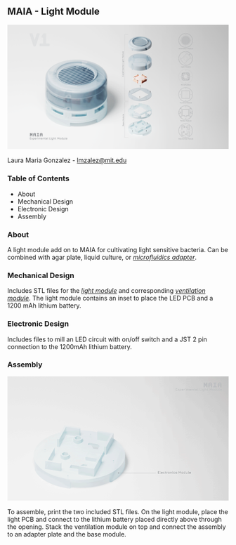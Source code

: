 ## MAIA - Light Module

<img src="../../images/light_module.png"><br>

Laura Maria Gonzalez - lmzalez@mit.edu

### Table of Contents

+ About
+ Mechanical Design
+ Electronic Design
+ Assembly

### About

A light module add on to MAIA for cultivating light sensitive bacteria. Can be combined with agar plate, liquid culture, or *[microfluidics adapter](../fluidics_module/mechanical_design/Fluidics_Adapter.stl)*.

### Mechanical Design
Includes STL files for the *[light module](mechanical_design/Light_Module.stl)* and corresponding *[ventilation module](mechanical_design/Top_Ventilation_Module.stl)*. The light module contains an inset to place the LED PCB and a 1200 mAh lithium battery.

### Electronic Design
Includes files to mill an LED circuit with on/off switch and a JST 2 pin connection to the 1200mAh lithium battery.

### Assembly

<img src="../../images/light_module_assemble.gif"><br>

To assemble, print the two included STL files. On the light module, place the light PCB and connect to the lithium battery placed directly above through the opening. Stack the ventilation module on top and connect the assembly to an adapter plate and the base module.  
